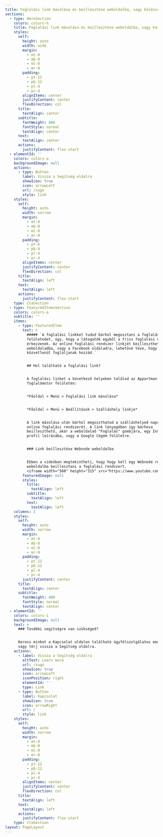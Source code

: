 ```yaml
---
title: Foglalási link másolása és beillesztése weboldalba, vagy közösségi médiába | Appartman
sections:
  - type: HeroSection
    colors: colors-h
    title: Foglalási link másolása és beillesztése weboldalba, vagy közösségi médiába
    styles:
      self:
        height: auto
        width: wide
        margin:
          - mt-0
          - mb-0
          - ml-0
          - mr-0
        padding:
          - pt-12
          - pb-12
          - pl-4
          - pr-4
        alignItems: center
        justifyContent: center
        flexDirection: col
      title:
        textAlign: center
      subtitle:
        fontWeight: 400
        fontStyle: normal
        textAlign: center
      text:
        textAlign: center
      actions:
        justifyContent: flex-start
  - elementId: ''
    colors: colors-a
    backgroundImage: null
    actions:
      - type: Button
        label: Vissza a Segítség oldalra
        showIcon: true
        icon: arrowLeft
        url: /sugo
        style: link
    styles:
      self:
        height: auto
        width: narrow
        margin:
          - mt-0
          - mb-0
          - ml-0
          - mr-0
        padding:
          - pt-6
          - pb-4
          - pl-4
          - pr-4
        alignItems: center
        justifyContent: center
        flexDirection: col
      title:
        textAlign: left
      text:
        textAlign: left
      actions:
        justifyContent: flex-start
    type: CtaSection
  - type: FeaturedItemsSection
    colors: colors-a
    subtitle: ''
    items:
      - type: FeaturedItem
        text: >
          ##### `A foglalási linkkel tudod bárhol megosztani a foglalási
          felületedet, úgy, hogy a látogatók egyből a friss foglalási naptárra
          érkezzenek. Az online foglalási rendszer linkjét beillesztheted a
          weboldaladba, vagy a Facebook oldaladra, lehetővé téve, hogy bárhonnan
          közvetlenül foglaljanak hozzád.`


          ## Hol található a foglalási link?


          A foglalási linket a következő helyeken találod az Appartman
          foglalómotor felületén:


          *Főoldal > Menü > Foglalási link másolása*


          *Főoldal > Menü > Beállítások > Szálláshely linkje*


          A link másolása után bárhol megoszthatod a szálláshelyed naprakész
          online foglalási rendszerét. A link lényegében így bárhova
          beilleszthető, akár a weboldalad "Foglalás" gombjára, egy Instagram
          profil leírásába, vagy a Google Cégem felületre.


          ### Link beillesztése Webnode weboldalba


          Ebben a videóban megtekintheti, hogy hogy kell egy Webnode rendszerű
          weboldalba beilleszteni a foglalási rendszert.
          <iframe width="560" height="315" src="https://www.youtube.com/embed/9OF0eGFMHqc" title="YouTube video player" frameborder="0" allow="accelerometer; autoplay; clipboard-write; encrypted-media; gyroscope; picture-in-picture" allowfullscreen></iframe>
        featuredImage: null
        styles:
          title:
            textAlign: left
          subtitle:
            textAlign: left
          text:
            textAlign: left
    columns: 1
    styles:
      self:
        height: auto
        width: narrow
        margin:
          - mt-0
          - mb-0
          - ml-0
          - mr-0
        padding:
          - pt-12
          - pb-12
          - pl-4
          - pr-4
        justifyContent: center
      title:
        textAlign: center
      subtitle:
        fontWeight: 400
        fontStyle: normal
        textAlign: center
  - elementId: ''
    colors: colors-i
    backgroundImage: null
    text: >
      ### További segítségre van szükséged?


      Keress minket a Kapcsolat oldalon található ügyfélszolgálatos email címen,
      vagy térj vissza a Segítség oldalra.
    actions:
      - label: Vissza a Segítség oldalra
        altText: Learn more
        url: /sugo
        showIcon: true
        icon: arrowLeft
        iconPosition: right
        elementId: ''
        type: Link
      - type: Button
        label: Kapcsolat
        showIcon: true
        icon: arrowRight
        url: /
        style: link
    styles:
      self:
        height: auto
        width: narrow
        margin:
          - mt-0
          - mb-0
          - ml-0
          - mr-0
        padding:
          - pt-12
          - pb-12
          - pl-4
          - pr-4
        alignItems: center
        justifyContent: center
        flexDirection: col
      title:
        textAlign: left
      text:
        textAlign: left
      actions:
        justifyContent: flex-start
    type: CtaSection
layout: PageLayout
---
```


